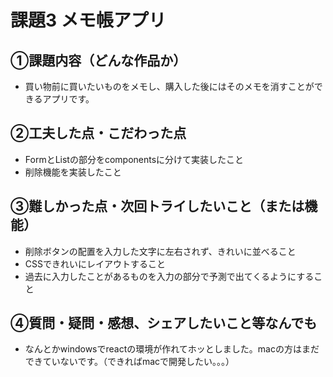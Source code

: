 # 課題3 メモ帳アプリ

## ①課題内容（どんな作品か）
- 買い物前に買いたいものをメモし、購入した後にはそのメモを消すことができるアプリです。

## ②工夫した点・こだわった点
- FormとListの部分をcomponentsに分けて実装したこと
- 削除機能を実装したこと

## ③難しかった点・次回トライしたいこと（または機能）
- 削除ボタンの配置を入力した文字に左右されず、きれいに並べること
- CSSできれいにレイアウトすること
- 過去に入力したことがあるものを入力の部分で予測で出てくるようにすること

## ④質問・疑問・感想、シェアしたいこと等なんでも
- なんとかwindowsでreactの環境が作れてホッとしました。macの方はまだできていないです。（できればmacで開発したい。。。）